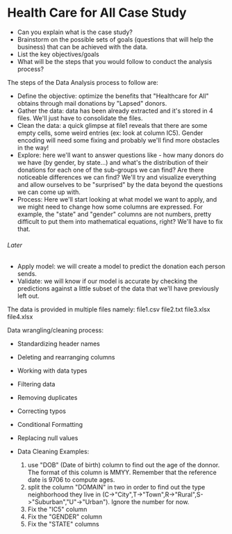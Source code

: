 # Health Care for All Case Study

- Can you explain what is the case study?
- Brainstorm on the possible sets of goals (questions that will help the business) that can be achieved with the data.
- List the key objectives/goals
- What will be the steps that you would follow to conduct the analysis process?

The steps of the Data Analysis process to follow are:

- Define the objective: optimize the benefits that "Healthcare for All" obtains through mail donations by "Lapsed" donors.
- Gather the data: data has been already extracted and it's stored in 4 files. We'll just have to consolidate the files.
- Clean the data: a quick glimpse at file1 reveals that there are some empty cells, some weird entries (ex: look at column IC5). Gender encoding will need some fixing and probably we'll find more obstacles in the way!
- Explore: here we'll want to answer questions like - how many donors do we have (by gender, by state...) and what's the distribution of their donations for each one of the sub-groups we can find? Are there noticeable differences we can find? We'll try and visualize everything and allow ourselves to be "surprised" by the data beyond the questions we can come up with.
- Process: Here we'll start looking at what model we want to apply, and we might need to change how some columns are expressed. For example, the "state" and "gender" columns are not numbers, pretty difficult to put them into mathematical equations, right? We'll have to fix that.
###### Later
- Apply model: we will create a model to predict the donation each person sends.
- Validate: we will know if our model is accurate by checking the predictions against a little subset of the data that we'll have previously left out.

The data is provided in multiple files namely:
file1.csv
file2.txt
file3.xlsx
file4.xlsx


Data wrangling/cleaning process:

- Standardizing header names
- Deleting and rearranging columns
- Working with data types
- Filtering data
- Removing duplicates
- Correcting typos
- Conditional Formatting
- Replacing null values

- Data Cleaning Examples:

  1. use "DOB" (Date of birth) column to find out the age of the donnor. The format of this column is MMYY. Remember that the reference date is 9706 to compute ages.
  2. split the column "DOMAIN" in two in order to find out the type neighborhood they live in (C->"City",T->"Town",R->"Rural",S->"Suburban","U"->"Urban"). Ignore the number for now.
  3. Fix the "IC5" column
  4. Fix the "GENDER" column
  5. Fix the "STATE" columns

